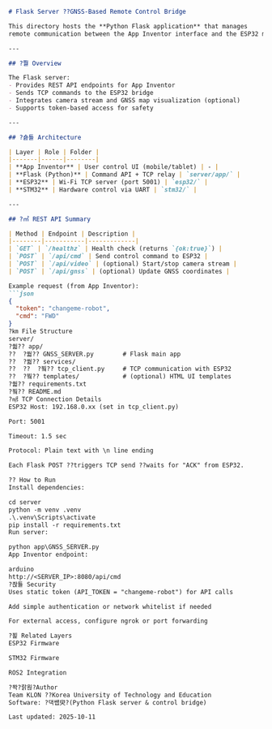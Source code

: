 ﻿```markdown
# Flask Server ??GNSS-Based Remote Control Bridge

This directory hosts the **Python Flask application** that manages
remote communication between the App Inventor interface and the ESP32 module.

---

## ?쭬 Overview

The Flask server:
- Provides REST API endpoints for App Inventor  
- Sends TCP commands to the ESP32 bridge  
- Integrates camera stream and GNSS map visualization (optional)  
- Supports token-based access for safety

---

## ?숋툘 Architecture

| Layer | Role | Folder |
|-------|------|--------|
| **App Inventor** | User control UI (mobile/tablet) | - |
| **Flask (Python)** | Command API + TCP relay | `server/app/` |
| **ESP32** | Wi-Fi TCP server (port 5001) | `esp32/` |
| **STM32** | Hardware control via UART | `stm32/` |

---

## ?㎥ REST API Summary

| Method | Endpoint | Description |
|--------|-----------|-------------|
| `GET` | `/healthz` | Health check (returns `{ok:true}`) |
| `POST` | `/api/cmd` | Send control command to ESP32 |
| `POST` | `/api/video` | (optional) Start/stop camera stream |
| `POST` | `/api/gnss` | (optional) Update GNSS coordinates |

Example request (from App Inventor):
```json
{
  "token": "changeme-robot",
  "cmd": "FWD"
}
?㎞ File Structure
server/
?쒋?? app/
??  ?쒋?? GNSS_SERVER.py        # Flask main app
??  ?쒋?? services/
??  ??  ?붴?? tcp_client.py     # TCP communication with ESP32
??  ?붴?? templates/            # (optional) HTML UI templates
?쒋?? requirements.txt
?붴?? README.md
?㎨ TCP Connection Details
ESP32 Host: 192.168.0.xx (set in tcp_client.py)

Port: 5001

Timeout: 1.5 sec

Protocol: Plain text with \n line ending

Each Flask POST ??triggers TCP send ??waits for "ACK" from ESP32.

?? How to Run
Install dependencies:

cd server
python -m venv .venv
.\.venv\Scripts\activate
pip install -r requirements.txt
Run server:

python app\GNSS_SERVER.py
App Inventor endpoint:

arduino
http://<SERVER_IP>:8080/api/cmd
?좑툘 Security
Uses static token (API_TOKEN = "changeme-robot") for API calls

Add simple authentication or network whitelist if needed

For external access, configure ngrok or port forwarding

?뵕 Related Layers
ESP32 Firmware

STM32 Firmware

ROS2 Integration

?뫅?랅윊?Author
Team KLON ??Korea University of Technology and Education
Software: ?댁썝臾?(Python Flask server & control bridge)

Last updated: 2025-10-11

